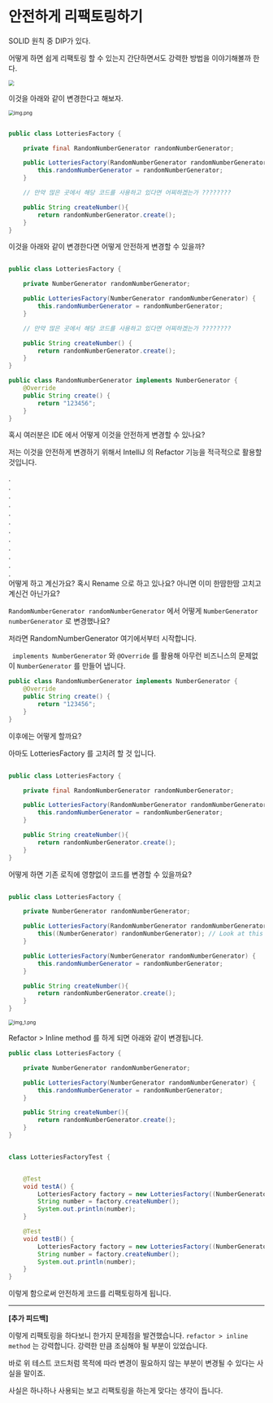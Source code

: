 # 안전하게 리팩토링하기

SOLID 원칙 중 DIP가 있다.

어떻게 하면 쉽게 리팩토링 할 수 있는지 간단하면서도 강력한 방법을 이야기해볼까 한다.

<img src="https://tva1.sinaimg.cn/mw1024/e6c9d24egy1h4g3a1kbb3j20ww0aojs1.jpg" style="zoom:67%;" />

이것을 아래와 같이 변경한다고 해보자.

<img src="https://tva1.sinaimg.cn/mw1024/e6c9d24egy1h4hwhvb5hqj20qg09gdgf.jpg" alt="img.png" style="zoom:67%;" />


```java

public class LotteriesFactory {

    private final RandomNumberGenerator randomNumberGenerator;

    public LotteriesFactory(RandomNumberGenerator randomNumberGenerator) {
        this.randomNumberGenerator = randomNumberGenerator;
    }

    // 만약 많은 곳에서 해당 코드를 사용하고 있다면 어찌하겠는가 ????????

    public String createNumber(){
        return randomNumberGenerator.create();
    }
}

```

이것을 아래와 같이 변경한다면 어떻게 안전하게 변경할 수 있을까?

```java

public class LotteriesFactory {

    private NumberGenerator randomNumberGenerator;

    public LotteriesFactory(NumberGenerator randomNumberGenerator) {
        this.randomNumberGenerator = randomNumberGenerator;
    }

    // 만약 많은 곳에서 해당 코드를 사용하고 있다면 어찌하겠는가 ????????

    public String createNumber() {
        return randomNumberGenerator.create();
    }
}

public class RandomNumberGenerator implements NumberGenerator {
    @Override
    public String create() {
        return "123456";
    }
}


```

혹시 여러분은 IDE 에서 어떻게 이것을 안전하게 변경할 수 있나요?

저는 이것을 안전하게 변경하기 위해서 IntelliJ 의 Refactor 기능을 적극적으로 활용할 것입니다.

.  
.  
.  
.  
.  
.  
.  
.  
.  
.  
.  
.  
 어떻게 하고 계신가요? 혹시 Rename 으로 하고 있나요? 아니면 이미 한땀한땀 고치고 계신건 아닌가요?

`RandomNumberGenerator randomNumberGenerator` 에서 어떻게 `NumberGenerator numberGenerator` 로 변경했나요?

저라면 RandomNumberGenerator 여기에서부터 시작합니다.

` implements NumberGenerator` 와 `@Override` 를 활용해 아무런 비즈니스의 문제없이 `NumberGenerator` 를 만들어 냅니다.  

```java
public class RandomNumberGenerator implements NumberGenerator {
    @Override
    public String create() {
        return "123456";
    }
}
```


이후에는 어떻게 할까요? 

아마도 LotteriesFactory 를 고치려 할 것 입니다.
```java

public class LotteriesFactory {

    private final RandomNumberGenerator randomNumberGenerator;

    public LotteriesFactory(RandomNumberGenerator randomNumberGenerator) {
        this.randomNumberGenerator = randomNumberGenerator;
    }

    public String createNumber(){
        return randomNumberGenerator.create();
    }
}

```

어떻게 하면 기존 로직에 영향없이 코드를 변경할 수 있을까요?

```java

public class LotteriesFactory {

    private NumberGenerator randomNumberGenerator;

    public LotteriesFactory(RandomNumberGenerator randomNumberGenerator) {
        this((NumberGenerator) randomNumberGenerator); // Look at this
    }

    public LotteriesFactory(NumberGenerator randomNumberGenerator) {
        this.randomNumberGenerator = randomNumberGenerator;
    }

    public String createNumber(){
        return randomNumberGenerator.create();
    }
}

```

<img src="https://tva1.sinaimg.cn/large/e6c9d24egy1h4hwin282wj20mr0g7abd.jpg" alt="img_1.png" style="zoom:67%;" />

Refactor > Inline method 를 하게 되면 아래와 같이 변경됩니다.

```java
public class LotteriesFactory {

    private NumberGenerator randomNumberGenerator;

    public LotteriesFactory(NumberGenerator randomNumberGenerator) {
        this.randomNumberGenerator = randomNumberGenerator;
    }

    public String createNumber(){
        return randomNumberGenerator.create();
    }
}


```

```java

class LotteriesFactoryTest {


    @Test
    void testA() {
        LotteriesFactory factory = new LotteriesFactory((NumberGenerator) new RandomNumberGenerator());
        String number = factory.createNumber();
        System.out.println(number);
    }

    @Test
    void testB() {
        LotteriesFactory factory = new LotteriesFactory((NumberGenerator) new RandomNumberGenerator());
        String number = factory.createNumber();
        System.out.println(number);
    }
}
```


이렇게 함으로써 안전하게 코드를 리팩토링하게 됩니다.


---

**[추가 피드백]**

이렇게 리팩토링을 하다보니 한가지 문제점을 발견했습니다. `refactor > inline method` 는 강력합니다. 강력한 만큼 조심해야 될 부분이 있었습니다.

바로 위 테스트 코드처럼 목적에 따라 변경이 필요하지 않는 부분이 변경될 수 있다는 사실을 말이죠.

사실은 하나하나 사용되는 보고 리팩토링을 하는게 맞다는 생각이 듭니다.
